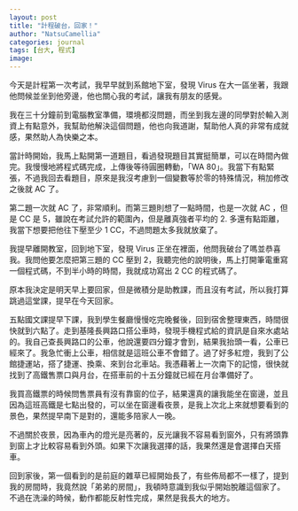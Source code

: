 ```yaml
---
layout: post
title: "計程破台，回家！"
author: "NatsuCamellia"
categories: journal
tags: [台大, 程式]
image: 
---
```


今天是計程第一次考試，我早早就到系館地下室，發現 Virus 在大一區坐著，我跟他問候並坐到他旁邊，他也關心我的考試，讓我有朋友的感覺。

我在三十分鐘前到電腦教室準備，環境都沒問題，而坐到我左邊的同學對於輸入測資上有點意外，我幫助他解決這個問題，他也向我道謝，幫助他人真的非常有成就感，果然助人為快樂之本。

當計時開始，我馬上點開第一道題目，看過發現題目其實挺簡單，可以在時間內做完。我慢慢地將程式碼完成，上傳後等待圓圈轉動，「WA 80」。我當下有點緊張，不過我回去看題目，原來是我沒考慮到一個變數等於零的特殊情況，稍加修改之後就 AC 了。

第二題一次就 AC 了，非常順利。而第三題則想了一點時間，也是一次就 AC ，但是 CC 是 5，雖說在考試允許的範圍內，但是離真強者平均的 2. 多還有點距離，我當下想要把他往下壓至少 1 CC，不過問題太多我就放棄了。

我提早離開教室，回到地下室，發現 Virus 正坐在裡面，他問我破台了嗎並恭喜我。我問他要怎麼把第三題的 CC 壓到 2，我聽完他的說明後，馬上打開筆電重寫一個程式碼，不到半小時的時間，我就成功寫出 2 CC 的程式碼了。

原本我決定是明天早上要回家，但是微積分是助教課，而且沒有考試，所以我打算跳過這堂課，提早在今天回家。

五點國文課提早下課，我到學生餐廳慢慢吃完晚餐後，回到宿舍整理東西，時間很快就到六點了。走到基隆長興路口搭公車時，發現手機程式給的資訊是自來水處站的。我自己查長興路口的公車，他說還要四分鐘才會到，結果我抬頭一看，公車已經來了。我急忙衝上公車，相信就是這班公車不會錯了。過了好多紅燈，我到了公館捷運站，搭了捷運、換乘、來到台北車站。我憑藉著上一次南下的記憶，很快就找到了高鐵售票口與月台，在搭車前的十五分鐘就已經在月台準備好了。

我買高鐵票的時候問售票員有沒有靠窗的位子，結果還真的讓我能坐在窗邊，並且因為這班高鐵是七點出發的，可以坐在窗邊看夜景，是我上次北上來就想要看到的景色，果然提早南下是對的，還能多陪家人一晚。

不過關於夜景，因為車內的燈光是亮著的，反光讓我不容易看到窗外，只有將頭靠到窗上才比較容易看到外頭。如果下次讓我選擇的話，我果然還是會選擇白天搭車。

回到家後，第一個看到的是前庭的雜草已經開始長了，有些佈局都不一樣了，提到我的房間時，我竟然說「弟弟的房間」，我頓時意識到我似乎開始脫離這個家了。不過在洗澡的時候，動作都能反射性完成，果然是我長大的地方。

